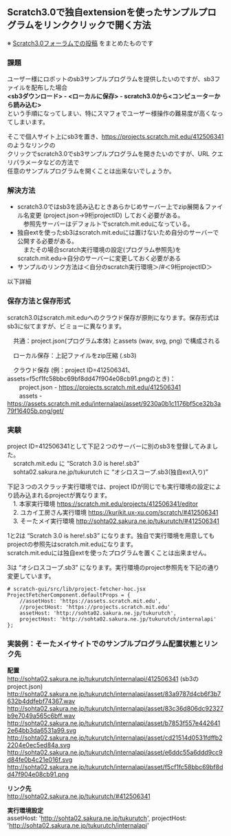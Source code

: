 ## Scratch3.0で独自extensionを使ったサンプルプログラムをリンククリックで開く方法

※ [Scratch3.0フォーラムでの投稿](https://scratch.mit.edu/discuss/topic/337226/?page=2#post-4236202) をまとめたものです

### 課題
ユーザー様にロボットのsb3サンプルプログラムを提供したいのですが、sb3ファイルを配布した場合  
**<sb3ダウンロード> - <ローカルに保存> - scratch3.0から<コンピューターから読み込む>**   
という手順になってしまい、特にスマフォでユーザー様操作の難易度が高くなってしまいます。  

そこで個人サイト上にsb3を置き、https://projects.scratch.mit.edu/412506341 のようなリンクの  
クリックでscratch3.0でsb3サンプルプログラムを開きたいのですが、URL クエリパラメータなどの方法で  
任意のサンプルプログラムを開くことは出来ないでしょうか。  

### 解決方法
- scratch3.0ではsb3を読み込むときあらかじめサーバー上でzip展開＆ファイル名変更 (project.json→9桁projectID) しておく必要がある。  
　参照先サーバーはデフォルトでscratch.mit.eduになっている。  
- 独自extを使ったsb3はscratch.mit.eduには置けないため自分のサーバーで公開する必要がある。  
　またその場合scratch実行環境の設定(プログラム参照先)をscratch.mit.edu→自分のサーバーに変更しておく必要がある  
- サンプルのリンク方法は＜自分のscratch実行環境＞/#＜9桁projectID＞  

以下詳細

### 保存方法と保存形式
scratch3.0はscratch.mit.eduへのクラウド保存が原則になります。保存形式はsb3に似てますが、ビミョーに異なります。

　共通：project.json(プログラム本体) とassets (wav, svg, png) で構成される

　ローカル保存：上記ファイルをzip圧縮 (.sb3)

　クラウド保存 (例：project ID=412506341、assets=f5cf1fc58bbc69bf8dd47f904e08cb91.pngのとき)：  
　　project.json - https://projects.scratch.mit.edu/412506341  
　　assets - https://assets.scratch.mit.edu/internalapi/asset/9230a0b1c1176bf5ce32b3a79f16405b.png/get/  

### 実験
project ID=412506341として下記２つのサーバーに別のsb3を登録してみました。  
　scratch.mit.edu に “Scratch 3.0 is here!.sb3”  
　sohta02.sakura.ne.jp/tukurutch に “オシロスコープ.sb3(独自ext入り)”  

下記３つのスクラッチ実行環境では、project IDが同じでも実行環境の設定により読み込まれるprojectが異なります。  
　1. 本家実行環境 https://scratch.mit.edu/projects/412506341/editor  
　2. ユカイ工房さん実行環境 https://kurikit.ux-xu.com/scratch/#412506341  
　3. そーたメイ実行環境 http://sohta02.sakura.ne.jp/tukurutch/#412506341  

1と2は “Scratch 3.0 is here!.sb3” になります。独自で実行環境を用意してもprojectの参照先はscratch.mit.eduになります。  
scratch.mit.eduには独自extを使ったプログラムを置くことは出来ません。  
 
3は “オシロスコープ.sb3” になります。実行環境のproject参照先を下記の通り変更しています。  

    # scratch-gui/src/lib/project-fetcher-hoc.jsx
    ProjectFetcherComponent.defaultProps = {  
        //assetHost: 'https://assets.scratch.mit.edu',  
        //projectHost: 'https://projects.scratch.mit.edu'  
        assetHost: 'http://sohta02.sakura.ne.jp/tukurutch',  
        projectHost: 'http://sohta02.sakura.ne.jp/tukurutch/internalapi'  
    };  

### 実装例：そーたメイサイトでのサンプルプログラム配置状態とリンク先
**配置**  
http://sohta02.sakura.ne.jp/tukurutch/internalapi/412506341 (sb3のproject.json)
http://sohta02.sakura.ne.jp/tukurutch/internalapi/asset/83a9787d4cb6f3b7632b4ddfebf74367.wav
http://sohta02.sakura.ne.jp/tukurutch/internalapi/asset/83c36d806dc92327b9e7049a565c6bff.wav
http://sohta02.sakura.ne.jp/tukurutch/internalapi/asset/b7853f557e4426412e64bb3da6531a99.svg
http://sohta02.sakura.ne.jp/tukurutch/internalapi/asset/cd21514d0531fdffb22204e0ec5ed84a.svg
http://sohta02.sakura.ne.jp/tukurutch/internalapi/asset/e6ddc55a6ddd9cc9d84fe0b4c21e016f.svg
http://sohta02.sakura.ne.jp/tukurutch/internalapi/asset/f5cf1fc58bbc69bf8dd47f904e08cb91.png

**リンク先**  
http://sohta02.sakura.ne.jp/tukurutch/#412506341

**実行環境設定**  
assetHost: 'http://sohta02.sakura.ne.jp/tukurutch',
projectHost: 'http://sohta02.sakura.ne.jp/tukurutch/internalapi'
